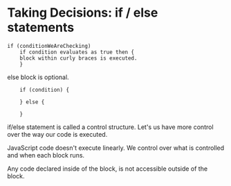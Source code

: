 # Taking Decisions: if / else statements

```
if (conditionWeAreChecking)
    if condition evaluates as true then {
    block within curly braces is executed.
    }
```

else block is optional.

```
    if (condition) {

    } else {

    }
```

if/else statement is called a control structure. Let's us have more control over the way our code is executed.

JavaScript code doesn't execute linearly. We control over what is controlled and when each block runs.

Any code declared inside of the block, is not accessible outside of the block.
